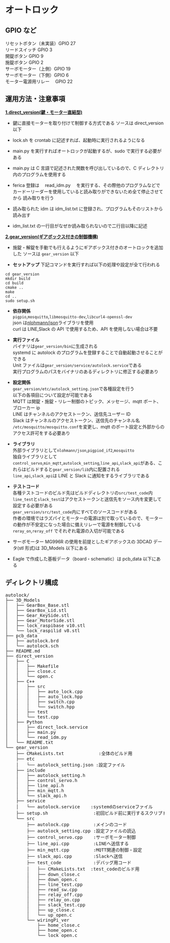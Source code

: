 # オートロック

## GPIO など

リセットボタン（未実装）GPIO 27  
リードスイッチ GPIO 3  
開錠ボタン GPIO 9  
施錠ボタン GPIO 2  
サーボモーター（上側）GPIO 19  
サーボモーター（下側）GPIO 6  
モーター電源用リレー　 GPIO 22

## 運用方法・注意事項

<ins>**1.direct_version(鍵・モーター直結型)**</ins>

- 鍵に直接モーターを取り付けて制御する方式である
  ソースは direct_version 以下

- lock.sh を crontab に記述すれば、起動時に実行されるようになる

- main.py を実行すればオートロックが起動するが、sudo で実行する必要がある

- main.py は C 言語で記述された関数を呼び出しているので、C ディレクトリ内のプログラムを使用する

- ferica 登録は　 read_idm.py 　を実行する、その際他のプログラムなどで
  カードーリーダーを使用していると読み取りができないため全て停止させてから
  読み取りを行う

- 読み取られた idm は idm_list.txt に登録され、プログラムもそのリストから読み出す

- idm_list.txt の一行目がなぜか読み取られないので二行目以降に記述

<ins>**2.gear_version(ギアボックス付きの制御機構)**</ins>

- 施錠・解錠を手動でも行えるようにギアボックス付きのオートロックを追加した
  ソースは `gear_version` 以下

- **セットアップ**
  下記コマンドを実行すれば以下の処理や設定が全て行われる

```
cd gear_version
mkdir build
cd build
cmake ..
make
cd ..
sudo setup.sh
```

- **依存関係**  
  `pigpio`,`mosquitto`,`libmosquitto-dev`,`libcurl4-openssl-dev`  
  json は[nlohmann/json](https://github.com/nlohmann/json)ライブラリを使用  
  curl は LINE,Slack の API で使用するため、API を使用しない場合は不要

- **実行ファイル**  
  バイナリは`gear_version/bin`に生成される  
  systemd に autolock のプログラムを登録することで自動起動させることができる  
  Unit ファイルは`gear_version/service/autolock.service`である  
  実行プログラムのパスをバイナリのあるディレクトリに修正する必要あり

- **設定関係**  
  `gear_version/etc/autolock_setting.json`で各種設定を行う  
  以下の各項目について設定が可能である  
  MQTT は開錠・施錠・リレー制御のトピック、メッセージ、mqtt ポート、ブローカー ip  
  LINE はチャンネルのアクセストークン、送信先ユーザー ID  
  Slack はチャンネルのアクセストークン、送信先のチャンネル名  
  `/etc/mosquitto/mosquitto.conf`を変更し、mqtt のポート設定と外部からのアクセス許可をする必要あり

- **ライブラリ**  
  外部ライブラリとして`nlohmann/json`,`pigpiod_if2`,`mosquitto`  
  独自ライブラリとして`control_servo`,`min_mqtt`,`autolock_setting`,`line_api`,`slack_api`がある、これらはビルドすると`gear_version/lib`内に配置される  
  `line_api`,`slack_api`は LINE と Slack に通知をするライブラリである

- **テストコード**  
  各種テストコードのビルド先はビルドディレクトリの`src/test_code`内  
  `line_test`と`slack_test`はアクセストークンと送信先をソース内を変更して設定する必要がある  
  `gear_version/src/test_code`内にすべてのソースコードがある  
  作者の環境ではラズパイとモーターの電源は別で取っているので、モーターの動作が不安定になった場合に備えリレーで電源を制御している  
  `reray_on`,`reray_off` でそれぞれ電源の入切が可能である

- サーボモーター MG996R の使用を前提としたギアボックスの 3DCAD データ(stl 形式)は 3D_Models 以下にある

- Eagle で作成した基板データ（board・schematic）は pcb_data 以下にある

## ディレクトリ構成

<pre>
autolock/
├── 3D_Models
│   ├── GearBox_Base.stl
│   ├── GearBox_Lid.stl
│   ├── Gear_KeySide.stl
│   ├── Gear_MotorSide.stl
│   ├── lock_raspibase v10.stl
│   └── lock_raspilid v8.stl
├── pcb_data
│   ├── autolock.brd
│   └── autolock.sch
├── README.md
├── direct_version
│   ├── C
│   │   ├── Makefile
│   │   ├── close.c
│   │   └── open.c
│   ├── C++
│   │   ├── src
│   │   │   ├── auto_lock.cpp
│   │   │   ├── auto_lock.hpp
│   │   │   ├── switch.cpp
│   │   │   └── switch.hpp
│   │   ├── test
│   │   └── test.cpp
│   ├── Python
│   │   ├── direct_lock.service
│   │   ├── main.py
│   │   └── read_idm.py
│   └── README.txt
└── gear_version
    ├── CMakeLists.txt             :全体のビルド用
    ├── etc
    │   └── autolock_setting.json :設定ファイル
    ├── include                 
    │   ├── autolock_setting.h
    │   ├── control_servo.h
    │   ├── line_api.h
    │   ├── min_mqtt.h
    │   └── slack_api.h
    ├── service
    │   └── autolock.service    :systemdのserviceファイル
    ├── setup.sh                 :初回ビルド前に実行するスクリプト
    └── src
        ├── autolock.cpp         :メインのコード
        ├── autolock_setting.cpp :設定ファイルの読込
        ├── control_servo.cpp    :サーボモーター制御
        ├── line_api.cpp         :LINEへ送信する
        ├── min_mqtt.cpp         :MQTT関連の制御・設定
        ├── slack_api.cpp        :Slackへ送信
        ├── test_code            :デバッグ用コード
        │   ├── CMakeLists.txt  :test_codeのビルド用
        │   ├── down_close.c
        │   ├── down_open.c
        │   ├── line_test.cpp
        │   ├── read_sw.cpp
        │   ├── relay_off.cpp
        │   ├── relay_on.cpp
        │   ├── slack_test.cpp
        │   ├── up_close.c
        │   └── up_open.c
        └── wiringPi_ver
            ├── home_close.c
            ├── home_open.c
            └── lock_open.c
</pre>
